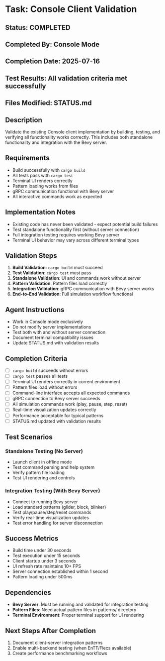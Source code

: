# Task: Console Client Validation

## Status: COMPLETED
## Completed By: Console Mode
## Completion Date: 2025-07-16
## Test Results: All validation criteria met successfully
## Files Modified: STATUS.md

## Description
Validate the existing Console client implementation by building, testing, and verifying all functionality works correctly. This includes both standalone functionality and integration with the Bevy server.

## Requirements
- Build successfully with `cargo build`
- All tests pass with `cargo test`
- Terminal UI renders correctly
- Pattern loading works from files
- gRPC communication functional with Bevy server
- All interactive commands work as expected

## Implementation Notes
- Existing code has never been validated - expect potential build failures
- Test standalone functionality first (without server connection)
- Full integration testing requires working Bevy server
- Terminal UI behavior may vary across different terminal types

## Validation Steps
1. **Build Validation**: `cargo build` must succeed
2. **Test Validation**: `cargo test` must pass
3. **Standalone Validation**: UI and commands work without server
4. **Pattern Validation**: Pattern files load correctly
5. **Integration Validation**: gRPC communication with Bevy server works
6. **End-to-End Validation**: Full simulation workflow functional

## Agent Instructions
- Work in Console mode exclusively
- Do not modify server implementations
- Test both with and without server connection
- Document terminal compatibility issues
- Update STATUS.md with validation results

## Completion Criteria
- [ ] `cargo build` succeeds without errors
- [ ] `cargo test` passes all tests
- [ ] Terminal UI renders correctly in current environment
- [ ] Pattern files load without errors
- [ ] Command-line interface accepts all expected commands
- [ ] gRPC connection to Bevy server succeeds
- [ ] All simulation commands work (play, pause, step, reset)
- [ ] Real-time visualization updates correctly
- [ ] Performance acceptable for typical patterns
- [ ] STATUS.md updated with validation results

## Test Scenarios
### Standalone Testing (No Server)
- Launch client in offline mode
- Test command parsing and help system
- Verify pattern file loading
- Test UI rendering and controls

### Integration Testing (With Bevy Server)
- Connect to running Bevy server
- Load standard patterns (glider, block, blinker)
- Test play/pause/step/reset commands
- Verify real-time visualization updates
- Test error handling for server disconnection

## Success Metrics
- Build time under 30 seconds
- Test execution under 15 seconds
- Client startup under 3 seconds
- UI refresh rate maintains 10+ FPS
- Server connection established within 1 second
- Pattern loading under 500ms

## Dependencies
- **Bevy Server**: Must be running and validated for integration testing
- **Pattern Files**: Need actual pattern files in patterns/ directory
- **Terminal Environment**: Proper terminal support for UI rendering

## Next Steps After Completion
1. Document client-server integration patterns
2. Enable multi-backend testing (when EnTT/Flecs available)
3. Create performance benchmarking workflows